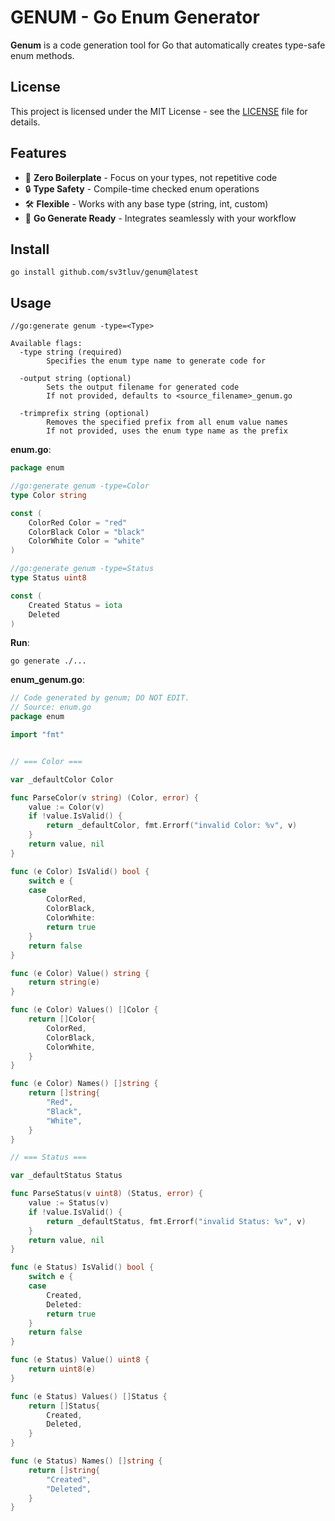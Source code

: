 # GENUM - Go Enum Generator

**Genum** is a code generation tool for Go that automatically creates type-safe enum methods.

## License

This project is licensed under the MIT License - see the [LICENSE](LICENSE) file for details.

## Features

- 🚀 **Zero Boilerplate** - Focus on your types, not repetitive code
- 🔒 **Type Safety** - Compile-time checked enum operations
- 🛠️ **Flexible** - Works with any base type (string, int, custom)
- 🔧 **Go Generate Ready** - Integrates seamlessly with your workflow

## **Install**
```
go install github.com/sv3tluv/genum@latest
```

## **Usage**

```
//go:generate genum -type=<Type>

Available flags:
  -type string (required)
        Specifies the enum type name to generate code for

  -output string (optional)
        Sets the output filename for generated code
        If not provided, defaults to <source_filename>_genum.go

  -trimprefix string (optional)
        Removes the specified prefix from all enum value names  
        If not provided, uses the enum type name as the prefix
```

**enum.go**:
```go
package enum

//go:generate genum -type=Color
type Color string

const (
    ColorRed Color = "red"
    ColorBlack Color = "black"
    ColorWhite Color = "white"
)

//go:generate genum -type=Status
type Status uint8

const (
    Created Status = iota
    Deleted
)
```

**Run**:
```
go generate ./...
```

**enum_genum.go**:
```go
// Code generated by genum; DO NOT EDIT.
// Source: enum.go
package enum

import "fmt"


// === Color ===

var _defaultColor Color

func ParseColor(v string) (Color, error) {
    value := Color(v)
    if !value.IsValid() {
        return _defaultColor, fmt.Errorf("invalid Color: %v", v)
    }
    return value, nil
}

func (e Color) IsValid() bool {
    switch e {
    case 
        ColorRed,
        ColorBlack,
        ColorWhite:
        return true
    }
    return false
}

func (e Color) Value() string {
    return string(e)
}

func (e Color) Values() []Color {
    return []Color{
        ColorRed,
        ColorBlack,
        ColorWhite,
    }
}

func (e Color) Names() []string {
    return []string{
        "Red",
        "Black",
        "White",
    }
}

// === Status ===

var _defaultStatus Status

func ParseStatus(v uint8) (Status, error) {
    value := Status(v)
    if !value.IsValid() {
        return _defaultStatus, fmt.Errorf("invalid Status: %v", v)
    }
    return value, nil
}

func (e Status) IsValid() bool {
    switch e {
    case 
        Created,
        Deleted:
        return true
    }
    return false
}

func (e Status) Value() uint8 {
    return uint8(e)
}

func (e Status) Values() []Status {
    return []Status{
        Created,
        Deleted,
    }
}

func (e Status) Names() []string {
    return []string{
        "Created",
        "Deleted",
    }
}
```